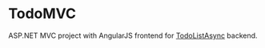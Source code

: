 # TodoMVC
ASP.NET MVC project with AngularJS frontend for [TodoListAsync](https://github.com/lrakai/TodoListAsync) backend.

